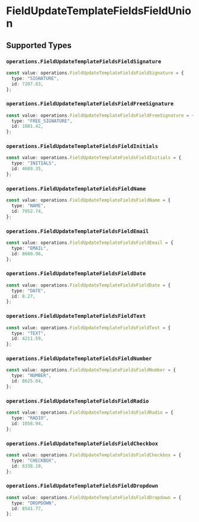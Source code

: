 # FieldUpdateTemplateFieldsFieldUnion


## Supported Types

### `operations.FieldUpdateTemplateFieldsFieldSignature`

```typescript
const value: operations.FieldUpdateTemplateFieldsFieldSignature = {
  type: "SIGNATURE",
  id: 7207.83,
};
```

### `operations.FieldUpdateTemplateFieldsFieldFreeSignature`

```typescript
const value: operations.FieldUpdateTemplateFieldsFieldFreeSignature = {
  type: "FREE_SIGNATURE",
  id: 1881.42,
};
```

### `operations.FieldUpdateTemplateFieldsFieldInitials`

```typescript
const value: operations.FieldUpdateTemplateFieldsFieldInitials = {
  type: "INITIALS",
  id: 4689.35,
};
```

### `operations.FieldUpdateTemplateFieldsFieldName`

```typescript
const value: operations.FieldUpdateTemplateFieldsFieldName = {
  type: "NAME",
  id: 7952.74,
};
```

### `operations.FieldUpdateTemplateFieldsFieldEmail`

```typescript
const value: operations.FieldUpdateTemplateFieldsFieldEmail = {
  type: "EMAIL",
  id: 8600.96,
};
```

### `operations.FieldUpdateTemplateFieldsFieldDate`

```typescript
const value: operations.FieldUpdateTemplateFieldsFieldDate = {
  type: "DATE",
  id: 8.27,
};
```

### `operations.FieldUpdateTemplateFieldsFieldText`

```typescript
const value: operations.FieldUpdateTemplateFieldsFieldText = {
  type: "TEXT",
  id: 4211.59,
};
```

### `operations.FieldUpdateTemplateFieldsFieldNumber`

```typescript
const value: operations.FieldUpdateTemplateFieldsFieldNumber = {
  type: "NUMBER",
  id: 8625.04,
};
```

### `operations.FieldUpdateTemplateFieldsFieldRadio`

```typescript
const value: operations.FieldUpdateTemplateFieldsFieldRadio = {
  type: "RADIO",
  id: 1058.94,
};
```

### `operations.FieldUpdateTemplateFieldsFieldCheckbox`

```typescript
const value: operations.FieldUpdateTemplateFieldsFieldCheckbox = {
  type: "CHECKBOX",
  id: 6338.19,
};
```

### `operations.FieldUpdateTemplateFieldsFieldDropdown`

```typescript
const value: operations.FieldUpdateTemplateFieldsFieldDropdown = {
  type: "DROPDOWN",
  id: 8541.77,
};
```

